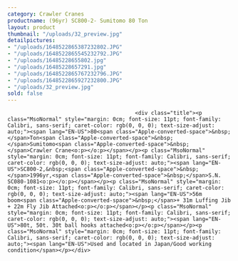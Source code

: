 ```yaml
---
category: Crawler Cranes
productname: (96yr) SC800-2- Sumitomo 80 Ton
layout: product
thumbnail: "/uploads/32_preview.jpg"
detailpictures:
- "/uploads/1648522865387232802.JPG"
- "/uploads/1648522865545232792.JPG"
- "/uploads/16485228655802.jpg"
- "/uploads/16485228657291.jpg"
- "/uploads/1648522865767232796.JPG"
- "/uploads/1648522865927232800.JPG"
- "/uploads/32_preview.jpg"
sold: false
---
```


                                            <div class="title"><p class="MsoNormal" style="margin: 0cm; font-size: 11pt; font-family: Calibri, sans-serif; caret-color: rgb(0, 0, 0); text-size-adjust: auto;"><span lang="EN-US">80<span class="Apple-converted-space">&nbsp;</span>Ton<span class="Apple-converted-space">&nbsp;</span>Sumitomo<span class="Apple-converted-space">&nbsp;</span>Crawler Crane<o:p></o:p></span></p><p class="MsoNormal" style="margin: 0cm; font-size: 11pt; font-family: Calibri, sans-serif; caret-color: rgb(0, 0, 0); text-size-adjust: auto;"><span lang="EN-US">SC800-2,&nbsp;<span class="Apple-converted-space">&nbsp;</span>1996yr,<span class="Apple-converted-space">&nbsp;</span>S.N. SC080-1081<o:p></o:p></span></p><p class="MsoNormal" style="margin: 0cm; font-size: 11pt; font-family: Calibri, sans-serif; caret-color: rgb(0, 0, 0); text-size-adjust: auto;"><span lang="EN-US">56m boom<span class="Apple-converted-space">&nbsp;</span>+ 31m Luffing Jib + 22m Fly Jib Attached<o:p></o:p></span></p><p class="MsoNormal" style="margin: 0cm; font-size: 11pt; font-family: Calibri, sans-serif; caret-color: rgb(0, 0, 0); text-size-adjust: auto;"><span lang="EN-US">80t, 50t. 30t ball hooks attached<o:p></o:p></span></p><p class="MsoNormal" style="margin: 0cm; font-size: 11pt; font-family: Calibri, sans-serif; caret-color: rgb(0, 0, 0); text-size-adjust: auto;"><span lang="EN-US">Used and located in Japan/Good working condition</span></p></div>

